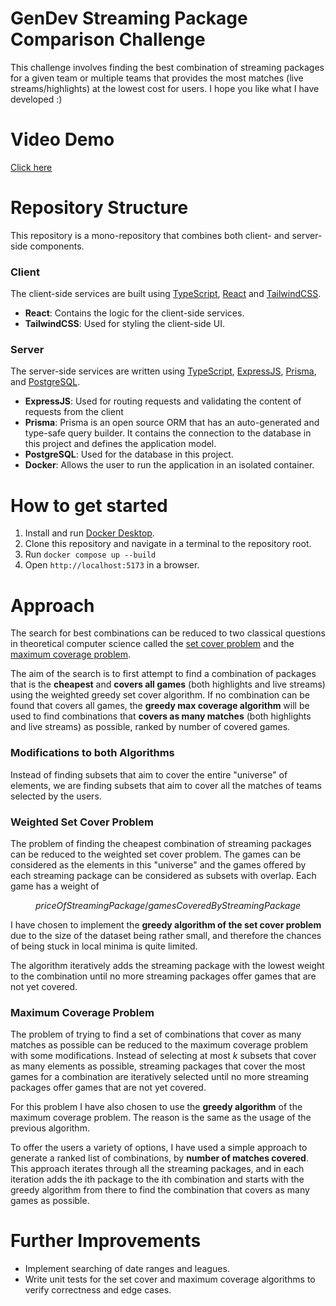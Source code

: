 # GenDev Streaming Package Comparison Challenge

This challenge involves finding the best combination of streaming packages for a given team or multiple teams that
provides the most matches (live streams/highlights) at the lowest cost for users. I hope you like what I have
developed :)

# Video Demo

[Click here](https://youtu.be/L-TBXg2sF1M)

# Repository Structure

This repository is a mono-repository that combines both client- and server-side components.

### Client

The client-side services are built using [TypeScript](https://www.typescriptlang.org/), [React](https://react.dev/)
and [TailwindCSS](https://tailwindcss.com/).

- **React**: Contains the logic for the client-side services.
- **TailwindCSS**: Used for styling the client-side UI.

### Server

The server-side services are written using [TypeScript](https://www.typescriptlang.org/),
[ExpressJS](https://expressjs.com/), [Prisma](https://www.prisma.io/), and
[PostgreSQL](https://www.postgresql.org/).

- **ExpressJS**: Used for routing requests and validating the content of requests from the client
- **Prisma**: Prisma is an open source ORM that has an auto-generated and type-safe query builder. It contains the
  connection to the database in this project and defines the application model.
- **PostgreSQL**: Used for the database in this project.
- **Docker**: Allows the user to run the application in an isolated container.

# How to get started

1. Install and run [Docker Desktop](https://www.docker.com/).
2. Clone this repository and navigate in a terminal to the repository root.
3. Run `docker compose up --build`
4. Open `http://localhost:5173` in a browser.

# Approach

The search for best combinations can be reduced to two classical questions in theoretical computer science called the
[set cover problem](https://math.mit.edu/~goemans/18434S06/setcover-tamara.pdf) and the
[maximum coverage problem](https://en.wikipedia.org/wiki/Maximum_coverage_problem).

The aim of the search is to first attempt to find a combination of packages that is the **cheapest** and **covers all
games** (both highlights and live streams) using the weighted greedy set cover algorithm. If no combination can be
found that covers all games, the **greedy max coverage algorithm** will be used to find combinations that **covers as
many matches** (both highlights and live streams) as possible, ranked by number of covered games.

### Modifications to both Algorithms

Instead of finding subsets that aim to cover the entire "universe" of elements, we are finding subsets that aim to
  cover all the matches of teams selected by the users.

### Weighted Set Cover Problem

The problem of finding the cheapest combination of streaming packages can be reduced to the weighted set cover
problem. The games can be considered as the elements in this "universe" and the games offered by each streaming
package can be considered as subsets with overlap. Each game has a weight of 

$$priceOfStreamingPackage /
gamesCoveredByStreamingPackage$$

I have chosen to implement the **greedy algorithm of the set cover problem** due to the size of the dataset being
rather small, and therefore the chances of being stuck in local minima is quite limited.

The algorithm iteratively adds the streaming package with the lowest weight to the combination until no more streaming packages offer games that are not yet covered.

### Maximum Coverage Problem

The problem of trying to find a set of combinations that cover as many matches as possible can be reduced to the maximum coverage problem with some modifications. Instead of selecting at most $k$ subsets that cover as many elements as possible, streaming packages that cover the most games for a combination are iteratively selected until no more streaming packages offer games that are not yet covered.

For this problem I have also chosen to use the **greedy algorithm** of the maximum coverage problem. The reason is the 
same as the usage of the previous algorithm.

To offer the users a variety of options, I have used a simple approach to generate a ranked list of combinations, by 
**number of matches covered**. This approach iterates through all the streaming packages, and in each iteration adds 
the ith package to the ith combination and starts with the greedy algorithm from there to find the combination that covers as many games as possible.

# Further Improvements

- Implement searching of date ranges and leagues.
- Write unit tests for the set cover and maximum coverage algorithms to verify correctness and edge cases.


